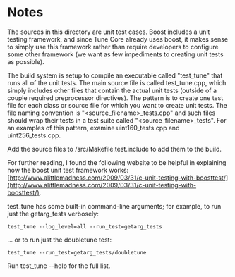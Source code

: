 # Notes
The sources in this directory are unit test cases.  Boost includes a
unit testing framework, and since Tune Core already uses boost, it makes
sense to simply use this framework rather than require developers to
configure some other framework (we want as few impediments to creating
unit tests as possible).

The build system is setup to compile an executable called "test_tune"
that runs all of the unit tests.  The main source file is called
test_tune.cpp, which simply includes other files that contain the
actual unit tests (outside of a couple required preprocessor
directives).  The pattern is to create one test file for each class or
source file for which you want to create unit tests.  The file naming
convention is "<source_filename>_tests.cpp" and such files should wrap
their tests in a test suite called "<source_filename>_tests".  For an
examples of this pattern, examine uint160_tests.cpp and
uint256_tests.cpp.

Add the source files to /src/Makefile.test.include to add them to the build.

For further reading, I found the following website to be helpful in
explaining how the boost unit test framework works:
[http://www.alittlemadness.com/2009/03/31/c-unit-testing-with-boosttest/](http://www.alittlemadness.com/2009/03/31/c-unit-testing-with-boosttest/).

test_tune has some built-in command-line arguments; for
example, to run just the getarg_tests verbosely:

    test_tune --log_level=all --run_test=getarg_tests

... or to run just the doubletune test:

    test_tune --run_test=getarg_tests/doubletune

Run  test_tune --help   for the full list.

